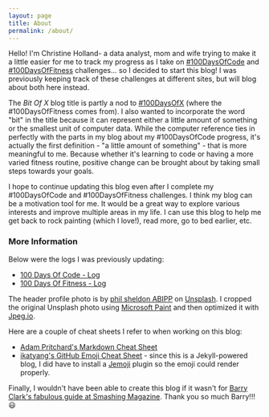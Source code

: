 ```yaml
---
layout: page
title: About
permalink: /about/
---
```


Hello! I'm Christine Holland- a data analyst, mom and wife trying to make it a little easier for me to track my progress as I take on [#100DaysOfCode](https://www.100daysofcode.com/) and [#100DaysOfFitness](https://twitter.com/search?f=tweets&q=%23100DaysOfFitness&src=typd) challenges... so I decided to start this blog! I was previously keeping track of these challenges at different sites, but will blog about both here instead.

The *Bit Of X* blog title is partly a nod to [#100DaysOfX](https://www.100daysofx.com/) (where the #100DaysOfFitness comes from). I also wanted to incorporate the word "bit" in the title because it can represent either a little amount of something or the smallest unit of computer data. While the computer reference ties in perfectly with the parts in my blog about my #100DaysOfCode progress, it's actually the first definition - "a little amount of something" - that is more meaningful to me. Because whether it's learning to code or having a more varied fitness routine, positive change can be brought about by taking small steps towards your goals.

I hope to continue updating this blog even after I complete my #100DaysOfCode and #100DaysOfFitness challenges. I think my blog can be a motivation tool for me. It would be a great way to explore various interests and improve multiple areas in my life. I can use this blog to help me get back to rock painting (which I love!), read more, go to bed earlier, etc.

### More Information

Below were the logs I was previously updating:
* [100 Days Of Code - Log](https://github.com/webdevholland/100-days-of-code/blob/master/log.md#100-days-of-code---log)
* [100 Days Of Fitness - Log](https://docs.google.com/document/d/11T8-AI0RzqrGjwh-CO2cs4mVpR3vsYsXwRTe9I3CGDc/edit?usp=sharing)

The header profile photo is by [phil sheldon ABIPP](https://unsplash.com/@sploshd?utm_source=unsplash&utm_medium=referral&utm_content=creditCopyText) on [Unsplash](https://unsplash.com/photos/Xpihv46a5bc). I cropped the original Unsplash photo using [Microsoft Paint](https://en.wikipedia.org/wiki/Microsoft_Paint) and then optimized it with [Jpeg.io](https://www.jpeg.io/).

Here are a couple of cheat sheets I refer to when working on this blog:
* [Adam Pritchard's Markdown Cheat Sheet](https://github.com/adam-p/markdown-here/wiki/Markdown-Cheatsheet)
* [ikatyang's GitHub Emoji Cheat Sheet](https://github.com/ikatyang/emoji-cheat-sheet/blob/master/README.md) - since this is a Jekyll-powered blog, I did have to install a [Jemoji](https://github.com/jekyll/jemoji) plugin so the emoji could render properly.

Finally, I wouldn't have been able to create this blog if it wasn't for [Barry Clark's fabulous guide at Smashing Magazine](https://www.smashingmagazine.com/2014/08/build-blog-jekyll-github-pages/). Thank you so much Barry!!! :smiley:

<!--- ### Contact me --->

<!--- [email@domain.com](mailto:email@domain.com) --->
